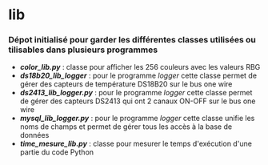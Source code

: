 # lib
### Dépot initialisé pour garder les différentes classes utilisées ou tilisables dans plusieurs programmes

- **_color_lib.py_** : classe pour afficher les 256 couleurs avec les valeurs RBG
- **_ds18b20_lib_logger_** : pour le programme _logger_ cette classe permet de gérer des capteurs de température DS18B20 sur le bus one wire
- **_ds2413_lib_logger.py_** : pour le programme _logger_ cette classe permet de gérer des capteurs DS2413 qui ont 2 canaux ON-OFF sur le bus one wire
- **_mysql_lib_logger.py_** : pour le programme _logger_ cette classe unifie les noms de champs et permet de gérer tous les accès à la base de données
- **_time_mesure_lib.py_** : classe pour mesurer le temps d'exécution d'une partie du code Python

